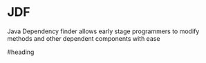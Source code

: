 # JDF
Java Dependency finder allows early stage programmers to modify methods and other dependent components with ease


#heading
